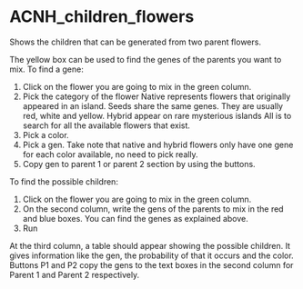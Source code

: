 # ACNH_children_flowers
Shows the children that can be generated from two parent flowers.

The yellow box can be used to find the genes of the parents you want to mix. To find a gene:
  1. Click on the flower you are going to mix in the green column.
  2. Pick the category of the flower
      Native represents flowers that originally appeared in an island. Seeds share the same genes. They are usually red, white and yellow. 
      Hybrid appear on rare mysterious islands
      All is to search for all the available flowers that exist.
  3. Pick a color.
  4. Pick a gen. Take note that native and hybrid flowers only have one gene for each color available, no need to pick really.
  5. Copy gen to parent 1 or parent 2 section by using the buttons.

To find the possible children:
  1. Click on the flower you are going to mix in the green column.
  2. On the second column, write the gens of the parents to mix in the red and blue boxes. You can find the genes as explained above.
  3. Run
  
  At the third column, a table should appear showing the possible children. It gives information like the gen, the probability of that it   occurs and the color. Buttons P1 and P2 copy the gens to the text boxes in the second column for Parent 1 and Parent 2 respectively.

